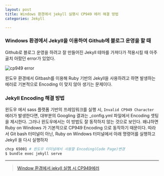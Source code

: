 ```yaml
---
layout: post
title: Windows 환경에서 jekyll 실행시 CP949 에러 해결 방법
categories: Jekyll 

---
```


### Windows 환경에서 Jekyll을 이용하여 Github에 블로그 운영을 할 때 

Github로 블로그 운영을 하려고 잘 만들어진 Jekyll 테마를 가져다가 적용시킬 때 아주 골치 아팠던 error가 있었다.

![cp949 error](https://drive.google.com/uc?id=1AxHKSKmPnU0v6OsUUcrhth0fEk9eqxgj)

윈도우 환경에서 Gitbash를 이용해 Ruby 기반의 Jekyll을 사용하려고 하면 발생하는 에러로 기본적으로 Encoding 이 맞지 않아 생기는 문제이다.

### Jekyll Encoding 해결 방법

윈도우 에서 sass 플랫폼 기반의 프레임워크를 실행 시, `Invalid CP949 Character` 에러가 발생한다면, 대부분의 Googling 결과는 _config.yml 파일에서 Encoding 셋팅을 제시한다. 그러나 윈도우에서는 이 방법도 잘 동작하지 않는 것으로 보인다. 왜냐하면 Ruby on Windows 가 기본적으로 CP949 Encoding 으로 동작하기 때문이다. 따라서 Git bash 터미널이 아닌, Ruby on Windows 터미널에서 아래 명령어를 실행하고 Jekyll 을 다시 실행하자

```bash
chcp 65001 # 윈도우 터미널에서 사용할 Encoding(Code Page)변경
$ bundle exec jekyll serve
```



* * *
>[Window 환경에서 jekyll 실행 시 CP949에러](https://jprogram.github.io/articles/2017-12/Windows)
